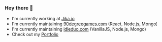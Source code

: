 ### Hey there 👋

* I'm currently working at [Jika.io](https://jika.io)
* I'm currently maintaining [90degreegames.com](https://90degreegames.com) (React, Node.js, Mongo)
* I'm currently maintaining [idleduo.com](https://idleduo.com) (VanillaJS, Node.js, Mongo)
* Check out my [Portfolio](https://yanivportfolio.com)

<!--
**yaniv10501/yaniv10501** is a ✨ _special_ ✨ repository because its `README.md` (this file) appears on your GitHub profile.

Here are some ideas to get you started:

- 🔭 I’m currently working on ...
- 🌱 I’m currently learning ...
- 👯 I’m looking to collaborate on ...
- 🤔 I’m looking for help with ...
- 💬 Ask me about ...
- 📫 How to reach me: ...
- 😄 Pronouns: ...
- ⚡ Fun fact: ...
-->
